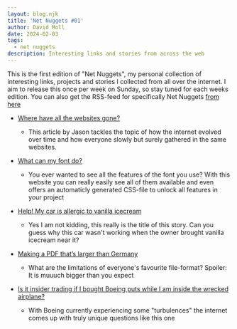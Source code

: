 ```yaml
---
layout: blog.njk
title: 'Net Nuggets #01'
author: David Moll
date: 2024-02-03
tags:
  - net nuggets
description: Interesting links and stories from across the web
---
```


This is the first edition of "Net Nuggets", my personal collection of interesting links, projects and stories I collected from all over the internet. I aim to release this once per week on Sunday, so stay tuned for each weeks edition. You can also get the RSS-feed for specifically Net Nuggets [from here](/netnuggets.xml)

- [Where have all the websites gone?](https://www.fromjason.xyz/p/notebook/where-have-all-the-websites-gone/)

  - This article by Jason tackles the topic of how the internet evolved over time and how everyone slowly but surely gathered in the same websites.

- [What can my font do?](https://wakamaifondue.com/)

  - You ever wanted to see all the features of the font you use? With this website you can really easily see all of them available and even offers an automaticly generated CSS-file to unlock all features in your project

- [Help! My car is allergic to vanilla icecream](http://www.cs.cmu.edu/~wkw/humour/carproblems.txt)

  - Yes I am not kidding, this really is the title of this story. Can you guess why this car wasn't working when the owner brought vanilla icecream near it?

- [Making a PDF that’s larger than Germany](https://alexwlchan.net/2024/big-pdf/)

  - What are the limitations of everyone's favourite file-format? Spoiler: It is muuuch bigger than you expect

- [Is it insider trading if I bought Boeing puts while I am inside the wrecked airplane?](https://law.stackexchange.com/questions/98706/is-it-insider-trading-if-i-bought-boeing-puts-while-i-am-inside-the-wrecked-airp)
  - With Boeing currently experiencing some "turbulences" the internet comes up with truly unique questions like this one
